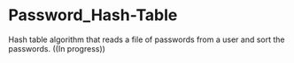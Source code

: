 # Password_Hash-Table
Hash table algorithm that reads a file of passwords from a user and sort the passwords.
((In progress))
